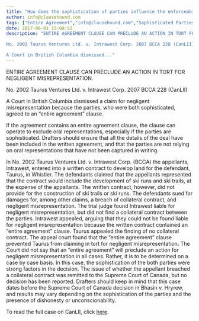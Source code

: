 ```yaml
---
title: "How does the sophistication of parties influence the enforceability of an entire agreement clause?"
author: info@clausehound.com
tags: ["Entire Agreement","info@clausehound.com","Sophisticated Parties","Oral Representations"]
date: 2017-06-01 15:08:52
description: "ENTIRE AGREEMENT CLAUSE CAN PRECLUDE AN ACTION IN TORT FOR NEGLIGENT MISREPRESENTATION.

No. 2002 Taurus Ventures Ltd. v. Intrawest Corp. 2007 BCCA 228 (CanLII)

A Court in British Columbia dismissed..."
---
```


ENTIRE AGREEMENT CLAUSE CAN PRECLUDE AN ACTION IN TORT FOR NEGLIGENT MISREPRESENTATION.

No. 2002 Taurus Ventures Ltd. v. Intrawest Corp. 2007 BCCA 228 (CanLII)

A Court in British Columbia dismissed a claim for negligent misrepresentation because the parties, who were both sophisticated, agreed to an “entire agreement” clause.

If the agreement contains an entire agreement clause, the clause can operate to exclude oral representations, especially if the parties are sophisticated. Drafters should ensure that all the details of the deal have been included in the written agreement, and that the parties are not relying on oral representations that have not been captured in writing.

In No. 2002 Taurus Ventures Ltd. v. Intrawest Corp. (BCCA) the appellants, Intrawest, entered into a written contract to develop land for the defendant, Taurus, in Whistler. The defendants claimed that the appellants represented that the contract would include the development of ski runs and ski trails, at the expense of the appellants. The written contract, however, did not provide for the construction of ski trails or ski runs. The defendants sued for damages for, among other claims, a breach of collateral contract, and negligent misrepresentation. The trial judge found Intrawest liable for negligent misrepresentation, but did not find a collateral contract between the parties. Intrawest appealed, arguing that they could not be found liable for negligent misrepresentation because the written contract contained an “entire agreement” clause. Taurus appealed the finding of no collateral contract. The appeal court found that the “entire agreement” clause prevented Taurus from claiming in tort for negligent misrepresentation. The Court did not say that an “entire agreement” will preclude an action for negligent misrepresentation in all cases. Rather, it is to be determined on a case by case basis. In this case, the sophistication of the both parties were strong factors in the decision. The issue of whether the appellant breached a collateral contract was remitted to the Supreme Court of Canada, but no decision has been reported. Drafters should keep in mind that this case dates before the Supreme Court of Canada decision in Bhasin v. Hryrew, and results may vary depending on the sophistication of the parties and the presence of dishonesty or unconscionability.

To read the full case on CanLII, click [here](http://canlii.ca/t/1r848).